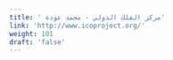 ```yaml
---
title: ' مركز الفلك الدولي - محمد عودة'
link: 'http://www.icoproject.org/'
weight: 101
draft: 'false'
---
```


